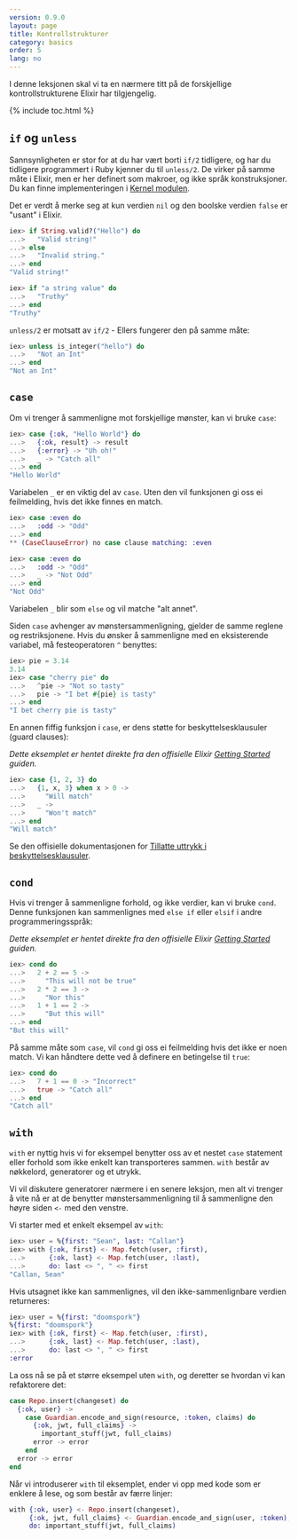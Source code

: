 ```yaml
---
version: 0.9.0
layout: page
title: Kontrollstrukturer
category: basics
order: 5
lang: no
---
```


I denne leksjonen skal vi ta en nærmere titt på de forskjellige kontrollstrukturene Elixir har tilgjengelig.

{% include toc.html %}

## `if` og `unless`

Sannsynligheten er stor for at du har vært borti `if/2` tidligere, og har du tidligere programmert i Ruby kjenner du til `unless/2`. De virker på samme måte i Elixir, men er her definert som makroer, og ikke språk konstruksjoner. Du kan finne implementeringen i [Kernel modulen](https://hexdocs.pm/elixir/#!Kernel.html).

Det er verdt å merke seg at kun verdien `nil` og den boolske verdien `false` er "usant" i Elixir.

```elixir
iex> if String.valid?("Hello") do
...>   "Valid string!"
...> else
...>   "Invalid string."
...> end
"Valid string!"

iex> if "a string value" do
...>   "Truthy"
...> end
"Truthy"
```

`unless/2` er motsatt av `if/2` - Ellers fungerer den på samme måte:

```elixir
iex> unless is_integer("hello") do
...>   "Not an Int"
...> end
"Not an Int"
```

## `case`

Om vi trenger å sammenligne mot forskjellige mønster, kan vi bruke `case`:

```elixir
iex> case {:ok, "Hello World"} do
...>   {:ok, result} -> result
...>   {:error} -> "Uh oh!"
...>   _ -> "Catch all"
...> end
"Hello World"
```

Variabelen `_` er en viktig del av `case`. Uten den vil funksjonen gi oss ei feilmelding, hvis det ikke finnes en match.

```elixir
iex> case :even do
...>   :odd -> "Odd"
...> end
** (CaseClauseError) no case clause matching: :even

iex> case :even do
...>   :odd -> "Odd"
...>   _ -> "Not Odd"
...> end
"Not Odd"
```

Variabelen `_` blir som `else` og vil matche "alt annet".

Siden `case` avhenger av mønstersammenligning, gjelder de samme reglene og restriksjonene. Hvis du ønsker å sammenligne med en eksisterende variabel, må festeoperatoren `^` benyttes:

```elixir
iex> pie = 3.14 
3.14
iex> case "cherry pie" do
...>   ^pie -> "Not so tasty"
...>   pie -> "I bet #{pie} is tasty"
...> end
"I bet cherry pie is tasty"
```

En annen fiffig funksjon i `case`, er dens støtte for beskyttelsesklausuler (guard clauses):

_Dette eksemplet er hentet direkte fra den offisielle Elixir [Getting Started](http://elixir-lang.org/getting-started/case-cond-and-if.html#case) guiden._


```elixir
iex> case {1, 2, 3} do
...>   {1, x, 3} when x > 0 ->
...>     "Will match"
...>   _ ->
...>     "Won't match"
...> end
"Will match"
```

Se den offisielle dokumentasjonen for [Tillatte uttrykk i beskyttelsesklausuler](http://elixir-lang.org/getting-started/case-cond-and-if.html#expressions-in-guard-clauses).


## `cond`

Hvis vi trenger å sammenligne forhold, og ikke verdier, kan vi bruke `cond`.
Denne funksjonen kan sammenlignes med `else if` eller `elsif` i andre programmeringsspråk:

_Dette eksemplet er hentet direkte fra den offisielle Elixir [Getting Started](http://elixir-lang.org/getting-started/case-cond-and-if.html#cond) guiden._

```elixir
iex> cond do
...>   2 + 2 == 5 ->
...>     "This will not be true"
...>   2 * 2 == 3 ->
...>     "Nor this"
...>   1 + 1 == 2 ->
...>     "But this will"
...> end
"But this will"
```

På samme måte som `case`, vil `cond` gi oss ei feilmelding hvis det ikke er noen match. Vi kan håndtere dette ved å definere en betingelse til `true`:

```elixir
iex> cond do
...>   7 + 1 == 0 -> "Incorrect"
...>   true -> "Catch all"
...> end
"Catch all"
```

## `with`

`with` er nyttig hvis vi for eksempel benytter oss av et nestet `case` statement eller forhold som ikke enkelt kan transporteres sammen. `with` består av nøkkelord, generatorer og et utrykk.

Vi vil diskutere generatorer nærmere i en senere leksjon, men alt vi trenger å vite nå er at de benytter mønstersammenligning til å sammenligne den høyre siden `<-` med den venstre.

Vi starter med et enkelt eksempel av `with`:

```elixir
iex> user = %{first: "Sean", last: "Callan"}
iex> with {:ok, first} <- Map.fetch(user, :first),
...>      {:ok, last} <- Map.fetch(user, :last),
...>      do: last <> ", " <> first
"Callan, Sean"
```

Hvis utsagnet ikke kan sammenlignes, vil den ikke-sammenlignbare verdien returneres:

```elixir
iex> user = %{first: "doomspork"}
%{first: "doomspork"}
iex> with {:ok, first} <- Map.fetch(user, :first),
...>      {:ok, last} <- Map.fetch(user, :last),
...>      do: last <> ", " <> first
:error
```

La oss nå se på et større eksempel uten `with`, og deretter se hvordan vi kan refaktorere det:


```elixir
case Repo.insert(changeset) do
  {:ok, user} ->
    case Guardian.encode_and_sign(resource, :token, claims) do
      {:ok, jwt, full_claims} ->
        important_stuff(jwt, full_claims)
      error -> error
    end
  error -> error
end
```

Når vi introduserer `with` til eksemplet, ender vi opp med kode som er enklere å lese, og som består av færre linjer:

```elixir
with {:ok, user} <- Repo.insert(changeset),
     {:ok, jwt, full_claims} <- Guardian.encode_and_sign(user, :token),
     do: important_stuff(jwt, full_claims)
```

